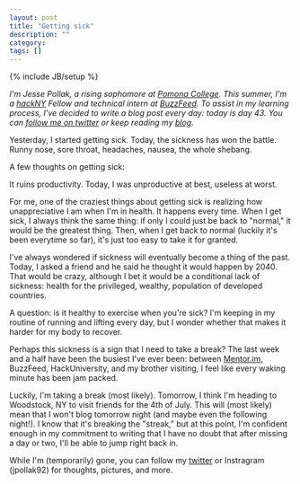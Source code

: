 ```yaml
---
layout: post
title: "Getting sick"
description: ""
category: 
tags: []
---
```

{% include JB/setup %}

*I'm Jesse Pollak, a rising sophomore at [Pomona College](http://pomona.edu). This summer, I'm a [hackNY](http://hackny.org) Fellow and technical intern at [BuzzFeed](http://buzzfeed.com). To assist in my learning process, I've decided to write a blog post every day: today is day 43. You can [follow me on twitter](http://twitter.com/jessepollak) or keep reading my [blog](http://jessepollak.me).*

Yesterday, I started getting sick. Today, the sickness has won the battle. Runny nose, sore throat, headaches, nausea, the whole shebang. 

A few thoughts on getting sick:

It ruins productivity. Today, I was unproductive at best, useless at worst.

For me, one of the craziest things about getting sick is realizing how unappreciative I am when I'm in health. It happens every time. When I get sick, I always think the same thing: if only I could just be back to "normal," it would be the greatest thing. Then, when I get back to normal (luckily it's been everytime so far), it's just too easy to take it for granted.

I've always wondered if sickness will eventually become a thing of the past. Today, I asked a friend and he said he thought it would happen by 2040. That would be crazy, although I bet it would be a conditional lack of sickness: health for the privileged, wealthy, population of developed countries.

A question: is it healthy to exercise when you're sick? I'm keeping in my routine of running and lifting every day, but I wonder whether that makes it harder for my body to recover.

Perhaps this sickness is a sign that I need to take a break? The last week and a half have been the busiest I've ever been: between [Mentor.im](http://mentor.im), BuzzFeed, HackUniversity, and my brother visiting, I feel like every waking minute has been jam packed.

Luckily, I'm taking a break (most likely). Tomorrow, I think I'm heading to Woodstock, NY to visit friends for the 4th of July. This will (most likely) mean that I won't blog tomorrow night (and maybe even the following night!). I know that it's breaking the "streak," but at this point, I'm confident enough in my commitment to writing that I have no doubt that after missing a day or two, I'll be able to jump right back in.

While I'm (temporarily) gone, you can follow my [twitter](http://twitter.com/jessepollak) or Instragram (jpollak92) for thoughts, pictures, and more.